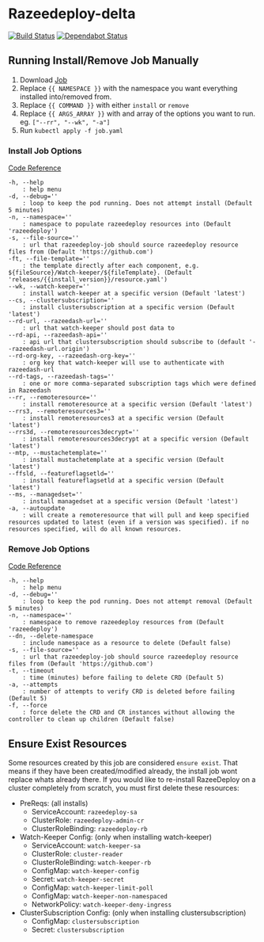 # Razeedeploy-delta

[![Build Status](https://travis-ci.com/razee-io/razeedeploy-delta.svg?branch=master)](https://travis-ci.com/razee-io/razeedeploy-delta)
[![Dependabot Status](https://api.dependabot.com/badges/status?host=github&repo=razee-io/razeedeploy-delta)](https://dependabot.com)

## Running Install/Remove Job Manually

1. Download [Job](https://github.com/razee-io/razeedeploy-delta/releases/latest/download/job.yaml)
1. Replace `{{ NAMESPACE }}` with the namespace you want everything installed into/removed from.
1. Replace `{{ COMMAND }}` with either `install` or `remove`
1. Replace `{{ ARGS_ARRAY }}` with and array of the options you want to run. eg. `["--rr", "--wk", "-a"]`
1. Run `kubectl apply -f job.yaml`

### Install Job Options

[Code Reference](https://github.com/razee-io/razeedeploy-delta/blob/master/src/install.js#L35-L63)

```text
-h, --help
    : help menu
-d, --debug=''
    : loop to keep the pod running. Does not attempt install (Default 5 minutes)
-n, --namespace=''
    : namespace to populate razeedeploy resources into (Default 'razeedeploy')
-s, --file-source=''
    : url that razeedeploy-job should source razeedeploy resource files from (Default 'https://github.com')
-ft, --file-template=''
    : the template directly after each component, e.g. ${fileSource}/Watch-keeper/${fileTemplate}. (Default 'releases/{{install_version}}/resource.yaml')
--wk, --watch-keeper=''
    : install watch-keeper at a specific version (Default 'latest')
--cs, --clustersubscription=''
    : install clustersubscription at a specific version (Default 'latest')
--rd-url, --razeedash-url=''
    : url that watch-keeper should post data to
--rd-api, --razeedash-api=''
    : api url that clustersubscription should subscribe to (default '--razeedash-url.origin')
--rd-org-key, --razeedash-org-key=''
    : org key that watch-keeper will use to authenticate with razeedash-url
--rd-tags, --razeedash-tags=''
    : one or more comma-separated subscription tags which were defined in Razeedash
--rr, --remoteresource=''
    : install remoteresource at a specific version (Default 'latest')
--rrs3, --remoteresources3=''
    : install remoteresources3 at a specific version (Default 'latest')
--rrs3d, --remoteresources3decrypt=''
    : install remoteresources3decrypt at a specific version (Default 'latest')
--mtp, --mustachetemplate=''
    : install mustachetemplate at a specific version (Default 'latest')
--ffsld, --featureflagsetld=''
    : install featureflagsetld at a specific version (Default 'latest')
--ms, --managedset=''
    : install managedset at a specific version (Default 'latest')
-a, --autoupdate
    : will create a remoteresource that will pull and keep specified resources updated to latest (even if a version was specified). if no resources specified, will do all known resources.
```

### Remove Job Options

[Code Reference](https://github.com/razee-io/razeedeploy-delta/blob/master/src/remove.js#L33-L49)

```text
-h, --help
    : help menu
-d, --debug=''
    : loop to keep the pod running. Does not attempt removal (Default 5 minutes)
-n, --namespace=''
    : namespace to remove razeedeploy resources from (Default 'razeedeploy')
--dn, --delete-namespace
    : include namespace as a resource to delete (Default false)
-s, --file-source=''
    : url that razeedeploy-job should source razeedeploy resource files from (Default 'https://github.com')
-t, --timeout
    : time (minutes) before failing to delete CRD (Default 5)
-a, --attempts
    : number of attempts to verify CRD is deleted before failing (Default 5)
-f, --force
    : force delete the CRD and CR instances without allowing the controller to clean up children (Default false)
```

## Ensure Exist Resources

Some resources created by this job are considered `ensure exist`. That means
if they have been created/modified already, the install job wont replace whats
already there. If you would like to re-install RazeeDeploy on a cluster completely
from scratch, you must first delete these resources:

- PreReqs: (all installs)
  - ServiceAccount: `razeedeploy-sa`
  - ClusterRole: `razeedeploy-admin-cr`
  - ClusterRoleBinding: `razeedeploy-rb`
- Watch-Keeper Config: (only when installing watch-keeper)
  - ServiceAccount: `watch-keeper-sa`
  - ClusterRole: `cluster-reader`
  - ClusterRoleBinding: `watch-keeper-rb`
  - ConfigMap: `watch-keeper-config`
  - Secret: `watch-keeper-secret`
  - ConfigMap: `watch-keeper-limit-poll`
  - ConfigMap: `watch-keeper-non-namespaced`
  - NetworkPolicy: `watch-keeper-deny-ingress`
- ClusterSubscription Config: (only when installing clustersubscription)
  - ConfigMap: `clustersubscription`
  - Secret: `clustersubscription`
